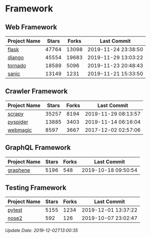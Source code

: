 # Framework

## Web Framework

| Project Name | Stars | Forks | Last Commit |
| ------------ | ----- | ----- | ----------- |
| [flask](https://github.com/pallets/flask) | 47764 | 13098 | 2019-11-24 23:38:50 |
| [django](https://github.com/django/django) | 45554 | 19683 | 2019-11-29 13:03:22 |
| [tornado](https://github.com/tornadoweb/tornado) | 18589 | 5096 | 2019-11-23 20:48:43 |
| [sanic](https://github.com/huge-success/sanic) | 13149 | 1231 | 2019-11-21 15:33:50 |

## Crawler Framework

| Project Name | Stars | Forks | Last Commit |
| ------------ | ----- | ----- | ----------- |
| [scrapy](https://github.com/scrapy/scrapy) | 35257 | 8194 | 2019-11-29 08:13:57 |
| [pyspider](https://github.com/binux/pyspider) | 13885 | 3403 | 2019-11-14 06:16:04 |
| [webmagic](https://github.com/code4craft/webmagic) | 8597 | 3667 | 2017-12-02 02:57:06 |

## GraphQL Framework

| Project Name | Stars | Forks | Last Commit |
| ------------ | ----- | ----- | ----------- |
| [graphene](https://github.com/graphql-python/graphene) | 5196 | 548 | 2019-10-18 09:50:54 |

## Testing Framework

| Project Name | Stars | Forks | Last Commit |
| ------------ | ----- | ----- | ----------- |
| [pytest](https://github.com/pytest-dev/pytest) | 5155 | 1234 | 2019-12-01 13:37:22 |
| [nose2](https://github.com/nose-devs/nose2) | 592 | 126 | 2019-10-07 23:02:47 |

*Update Date: 2019-12-02T13:00:35*